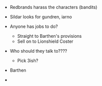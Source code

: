 
- Redbrands harass the characters (bandits)
- Sildar looks for gundren, iarno
- Anyone has jobs to do?
	- Straight to Barthen's provisions
	- Sell on to Lionshield Coster

- Who should they talk to????
	- Pick 3ish?

- Barthen
- 